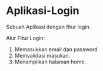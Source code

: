 # Aplikasi-Login
  Sebuah Aplikasi dengan fitur login.
  
  Alur Fitur Login:
  1. Memasukkan email dan password
  2. Memvalidasi masukan.
  3. Menampilkan halaman home.
